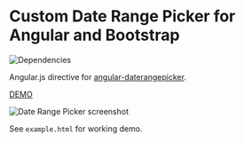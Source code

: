 # Custom Date Range Picker for Angular and Bootstrap
![Dependencies](https://david-dm.org/fragaria/angular-daterangepicker.png)

Angular.js directive for [angular-daterangepicker](https://github.com/fragaria/angular-daterangepicker).

[DEMO](http://dave-k.github.io/angular-daterangepicker/)

![Date Range Picker screenshot](http://i.imgur.com/kEYML4O.png)

See `example.html` for working demo.
